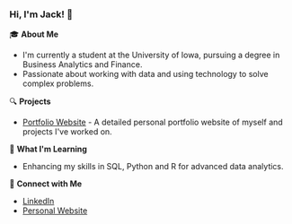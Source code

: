 ### Hi, I'm Jack! 👋

🎓 **About Me**
- I'm currently a student at the University of Iowa, pursuing a degree in Business Analytics and Finance.
- Passionate about working with data and using technology to solve complex problems.

🔍 **Projects**
- [Portfolio Website](https://github.com/jackdcoyne/Jack-Coyne-Portfolio) - A detailed personal portfolio website of myself and projects I've worked on.

🚀 **What I'm Learning**
- Enhancing my skills in SQL, Python and R for advanced data analytics.

👥 **Connect with Me**
- [LinkedIn](https://linkedin.com/in/jackdcoyne)
- [Personal Website](https://jackcoyne.me)
